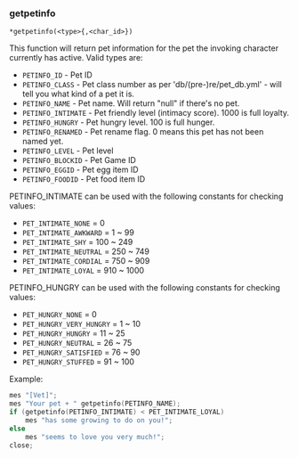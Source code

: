 ### getpetinfo
```
*getpetinfo(<type>{,<char_id>})
```

This function will return pet information for the pet the invoking character
currently has active. Valid types are:

* `PETINFO_ID` - Pet ID
* `PETINFO_CLASS` - Pet class number as per 'db/(pre-)re/pet_db.yml' - will tell you what kind of a pet it is.
* `PETINFO_NAME` - Pet name. Will return "null" if there's no pet.
* `PETINFO_INTIMATE` - Pet friendly level (intimacy score). 1000 is full loyalty.
* `PETINFO_HUNGRY` - Pet hungry level. 100 is full hunger.
* `PETINFO_RENAMED` - Pet rename flag. 0 means this pet has not been named yet.
* `PETINFO_LEVEL` - Pet level
* `PETINFO_BLOCKID` - Pet Game ID
* `PETINFO_EGGID` - Pet egg item ID
* `PETINFO_FOODID` - Pet food item ID

PETINFO_INTIMATE can be used with the following constants for checking values:
* `PET_INTIMATE_NONE` = 0
* `PET_INTIMATE_AWKWARD` = 1 ~ 99
* `PET_INTIMATE_SHY` = 100 ~ 249
* `PET_INTIMATE_NEUTRAL` = 250 ~ 749
* `PET_INTIMATE_CORDIAL` = 750 ~ 909
* `PET_INTIMATE_LOYAL` = 910 ~ 1000

PETINFO_HUNGRY can be used with the following constants for checking values:
* `PET_HUNGRY_NONE` = 0
* `PET_HUNGRY_VERY_HUNGRY` = 1 ~ 10
* `PET_HUNGRY_HUNGRY` = 11 ~ 25
* `PET_HUNGRY_NEUTRAL` = 26 ~ 75
* `PET_HUNGRY_SATISFIED` = 76 ~ 90
* `PET_HUNGRY_STUFFED` = 91 ~ 100

Example:
```c
mes "[Vet]";
mes "Your pet + " getpetinfo(PETINFO_NAME);
if (getpetinfo(PETINFO_INTIMATE) < PET_INTIMATE_LOYAL)
	mes "has some growing to do on you!";
else
	mes "seems to love you very much!";
close;
```
